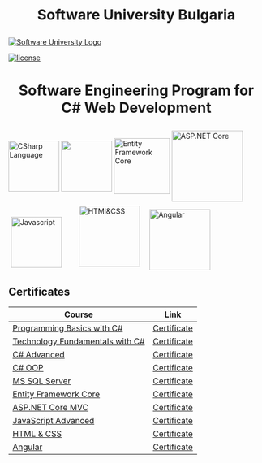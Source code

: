 # <p align="center">Software University Bulgaria<p>

[![Software University Logo](https://goo.gl/KYm0Tz)](https://softuni.bg)

[![license](https://goo.gl/YJtYFV)](https://goo.gl/3hbwmB)

# <p align="center">Software Engineering Program for C# Web Development<p>
<img align="center" src="https://bit.ly/36V6Iz2" height="100" alt="CSharp Language"> <img align="center" src="https://bit.ly/34PcS1H" height="100"> <img align="center" src="https://bit.ly/2X4jzu8" height="110" alt="Entity Framework Core"> <img align="center" src="https://bit.ly/3fkB5mR" height="140" alt="ASP.NET Core"> <img style="margin-top:25px; margin-right:30px; margin-left:5px;" align="center" src="https://bit.ly/3ocf2CH" height="100" alt="Javascript"> <img style="margin-right:15px;" align="center" src="https://bit.ly/38RTc0Q" height="120" alt="HTMl&CSS"> <img style="margin-top:15px;" align="center" src="https://bit.ly/3pHIkJU" height="120" alt="Angular">
<h2> Certificates </h2>

|**Course**|**Link**| 
|---|---|
|<a href="https://softuni.bg/trainings/2073/programming-basics-with-csharp-september-2018" > Programming Basics with C# </a>   | <a href="https://softuni.bg/certificates/details/58992/7ca7285b"> Certificate</a> |
|<a href="https://softuni.bg/trainings/2237/technology-fundamentals-with-csharp-january-2019"> Technology Fundamentals with C# </a>| <a href="https://softuni.bg/certificates/details/65370/1228a351"> Certificate</a> |
|<a href="https://softuni.bg/trainings/2348/csharp-advanced-may-2019"> C# Advanced </a>| <a href="https://softuni.bg/Certificates/Details/67909/824dd991"> Certificate</a> |
|<a href="https://softuni.bg/trainings/2349/csharp-oop-june-2019"> C# OOP </a>| <a href="https://softuni.bg/Certificates/Details/69969/813c785d"> Certificate</a> |
|<a href="https://softuni.bg/trainings/2495/databases-basics-ms-sql-server-september-2019"> MS SQL Server  </a>| <a href="https://softuni.bg/Certificates/Details/71057/7633ce81"> Certificate</a> | 
|<a href="https://softuni.bg/trainings/2457/entity-framework-core-october-2019"> Entity Framework Core  </a>| <a href="https://softuni.bg/certificates/details/74191/05f0c4d6"> Certificate</a> |
|<a href="https://softuni.bg/trainings/2796/asp-net-core-february-2020"> ASP.NET Core MVC </a>| <a href="https://softuni.bg/certificates/details/81162/5df150fe"> Certificate</a> |
|<a href="https://softuni.bg/trainings/2838/js-advanced-may-2020"> JavaScript Advanced </a>| <a href="https://softuni.bg/certificates/details/83994/c1cabf93"> Certificate</a> |
|<a href="https://softuni.bg/trainings/3122/html-and-css-september-2020"> HTML & CSS </a>| <a href="https://softuni.bg/certificates/details/91272/184e9b86"> Certificate</a> |
|<a href="https://softuni.bg/trainings/3249/angular-november-2020/internal"> Angular </a>| <a href="https://softuni.bg/certificates/details/94717/7f7467ac"> Certificate</a> |
